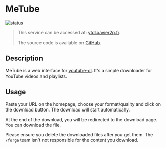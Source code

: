 # MeTube

[![status](https://status.xavier2p.fr/api/badge/40/status?style=for-the-badge)](https://ytdl.xavier2p.fr)

> This service can be accessed at: [ytdl.xavier2p.fr](https://ytdl.xavier2p.fr).
>
> The source code is available on [GitHub](https://github.com/alexta69/metube).

## Description

MeTube is a web interface for [youtube-dl](https://github.com/ytdl-org/youtube-dl). It's a simple downloader for YouTube videos and playlists.

## Usage

Paste your URL on the homepage, choose your format/quality and click on the download button. The download will start automatically.

At the end of the download, you will be redirected to the download page. You can download the file.

Please ensure you delete the downloaded files after you get them. The `/forge` team isn't not responsible for the content you download.

